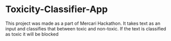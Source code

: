 # Toxicity-Classifier-App

This project was made as a part of Mercari Hackathon. It takes text as an input and classifies that between toxic and non-toxic. If the text is classified as toxic it will be blocked

